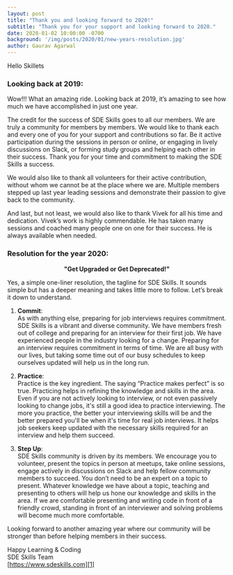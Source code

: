 ```yaml
---
layout: post
title: "Thank you and looking forward to 2020!"
subtitle: "Thank you for your support and looking forward to 2020."
date: 2020-01-02 10:00:00 -0700
background: '/img/posts/2020/01/new-years-resolution.jpg'
author: Gaurav Agarwal
---
```


Hello Skillets

### Looking back at 2019:

Wow!!! What an amazing ride. Looking back at 2019, it’s amazing to see how much we have accomplished in just one year.

The credit for the success of SDE Skills goes to all our members. We are truly a community for members by members. We would like to thank each and every one of you for your support and contributions so far. Be it active participation during the sessions in person or online, or engaging in lively discussions on Slack, or forming study groups and helping each other in their success. Thank you for your time and commitment to making the SDE Skills a success. 

We would also like to thank all volunteers for their active contribution, without whom we cannot be at the place where we are. Multiple members stepped up last year leading sessions and demonstrate their passion to give back to the community.

And last, but not least, we would also like to thank Vivek for all his time and dedication. Vivek’s work is highly commendable. He has taken many sessions and coached many people one on one for their success. He is always available when needed.

### Resolution for the year 2020:

**<center>"Get Upgraded or Get Deprecated!"</center>**

Yes, a simple one-liner resolution, the tagline for SDE Skills. It sounds simple but has a deeper meaning and takes little more to follow. Let’s break it down to understand.

1. **Commit**:  
As with anything else, preparing for job interviews requires commitment. SDE Skills is a vibrant and diverse community. We have members fresh out of college and preparing for an interview for their first job. We have experienced people in the industry looking for a change. Preparing for an interview requires commitment in terms of time. We are all busy with our lives, but taking some time out of our busy schedules to keep ourselves updated will help us in the long run.

2. **Practice**:  
Practice is the key ingredient. The saying “Practice makes perfect” is so true. Practicing helps in refining the knowledge and skills in the area. Even if you are not actively looking to interview, or not even passively looking to change jobs, it's still a good idea to practice interviewing. The more you practice, the better your interviewing skills will be and the better prepared you'll be when it's time for real job interviews. It helps job seekers keep updated with the necessary skills required for an interview and help them succeed.

3. **Step Up**:  
SDE Skills community is driven by its members. We encourage you to volunteer, present the topics in person at meetups, take online sessions, engage actively in discussions on Slack and help fellow community members to succeed. You don’t need to be an expert on a topic to present. Whatever knowledge we have about a topic, teaching and presenting to others will help us hone our knowledge and skills in the area. If we are comfortable presenting and writing code in front of a friendly crowd, standing in front of an interviewer and solving problems will become much more comfortable.


Looking forward to another amazing year where our community will be stronger than before helping members in their success.

Happy Learning & Coding  
SDE Skills Team  
[https://www.sdeskills.com][1]

[1]: https://www.sdeskills.com
